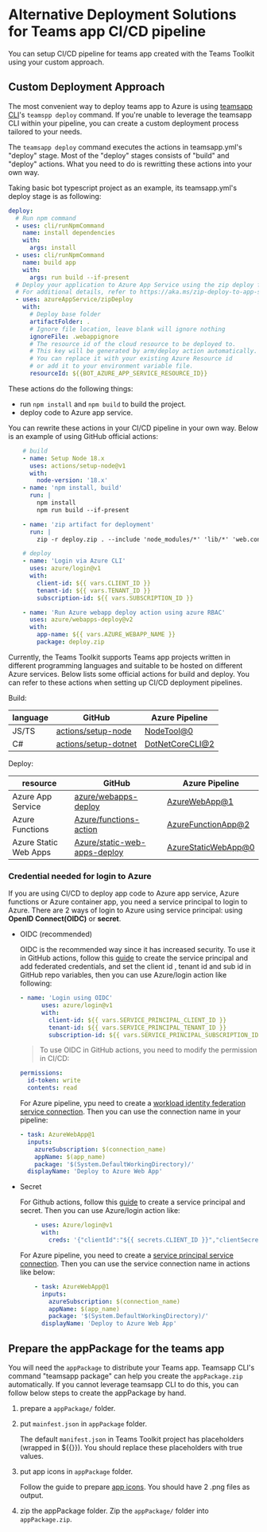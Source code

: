 # Alternative Deployment Solutions for Teams app CI/CD pipeline
You can setup CI/CD pipeline for teams app created with the Teams Toolkit using your custom approach.

## Custom Deployment Approach
The most convenient way to deploy teams app to Azure is using [teamsapp CLI](https://learn.microsoft.com/en-us/microsoftteams/platform/toolkit/teams-toolkit-cli?pivots=version-three)'s `teamspp deploy` command. If you're unable to leverage the teamsapp CLI within your pipeline, you can create a custom deployment process tailored to your needs.

The `teamsapp deploy` command executes the actions in teamsapp.yml's "deploy" stage. Most of the "deploy" stages consists of "build" and "deploy" actions. What you need to do is rewritting these actions into your own way.

Taking basic bot typescript project as an example, its teamsapp.yml's deploy stage is as following:
```yml
deploy:
  # Run npm command
  - uses: cli/runNpmCommand
    name: install dependencies
    with:
      args: install
  - uses: cli/runNpmCommand
    name: build app
    with:
      args: run build --if-present
  # Deploy your application to Azure App Service using the zip deploy feature.
  # For additional details, refer to https://aka.ms/zip-deploy-to-app-services.
  - uses: azureAppService/zipDeploy
    with:
      # Deploy base folder
      artifactFolder: .
      # Ignore file location, leave blank will ignore nothing
      ignoreFile: .webappignore
      # The resource id of the cloud resource to be deployed to.
      # This key will be generated by arm/deploy action automatically.
      # You can replace it with your existing Azure Resource id
      # or add it to your environment variable file.
      resourceId: ${{BOT_AZURE_APP_SERVICE_RESOURCE_ID}}
```
These actions do the following things:
- run `npm install` and `npm build` to build the project.
- deploy code to Azure app service.

You can rewrite these actions in your CI/CD pipeline in your own way. 
Below is an example of using GitHub official actions:
```yml
    # build
    - name: Setup Node 18.x
      uses: actions/setup-node@v1
      with:
        node-version: '18.x'
    - name: 'npm install, build'
      run: |
        npm install
        npm run build --if-present

    - name: 'zip artifact for deployment'
      run: |
        zip -r deploy.zip . --include 'node_modules/*' 'lib/*' 'web.config'

    # deploy
    - name: 'Login via Azure CLI'
      uses: azure/login@v1
      with:
        client-id: ${{ vars.CLIENT_ID }}
        tenant-id: ${{ vars.TENANT_ID }}
        subscription-id: ${{ vars.SUBSCRIPTION_ID }}

    - name: 'Run Azure webapp deploy action using azure RBAC'
      uses: azure/webapps-deploy@v2
      with:
        app-name: ${{ vars.AZURE_WEBAPP_NAME }}
        package: deploy.zip
```

Currently, the Teams Toolkit supports Teams app projects written in different programming languages and suitable to be hosted on different Azure services. Below lists some official actions for build and deploy. You can refer to these actions when setting up CI/CD deployment pipelines.

Build:

| language      | GitHub                    |Azure Pipeline
|---------------------------------------------------|-------------------------------|----|
| JS/TS                | [actions/setup-node](https://github.com/actions/setup-node)  |[NodeTool@0](https://learn.microsoft.com/en-us/azure/devops/pipelines/tasks/reference/node-tool-v0?view=azure-pipelines) | 
| C#      | [actions/setup-dotnet](https://github.com/actions/setup-dotnet)  |[DotNetCoreCLI@2](https://learn.microsoft.com/en-us/azure/devops/pipelines/tasks/reference/dotnet-core-cli-v2?view=azure-pipelines)|


Deploy:

| resource   | GitHub                  |Azure Pipeline
|---------------------------------------------------|-------------------------------|----|
| Azure App Service               |[azure/webapps-deploy](https://github.com/Azure/webapps-deploy)| [AzureWebApp@1](https://learn.microsoft.com/en-us/azure/devops/pipelines/tasks/reference/azure-web-app-v1?view=azure-pipelines)
| Azure Functions     |[Azure/functions-action](https://github.com/Azure/functions-action)|[AzureFunctionApp@2](https://learn.microsoft.com/en-us/azure/devops/pipelines/tasks/reference/azure-function-app-v2?view=azure-pipelines)
|Azure Static Web Apps             |[Azure/static-web-apps-deploy](https://github.com/Azure/static-web-apps-deploy)| [AzureStaticWebApp@0](https://learn.microsoft.com/en-us/azure/devops/pipelines/tasks/reference/azure-static-web-app-v0?view=azure-pipelines)|

### Credential needed for login to Azure
If you are using CI/CD to deploy app code to Azure app service, Azure functions or Azure container app, you need a service principal to login to Azure. There are 2 ways of login to Azure using service principal: using **OpenID Connect(OIDC)** or **secret**.

- OIDC (recommended)

  OIDC is the recommended way since it has increased security. To use it in GitHub actions, follow this [guide](https://learn.microsoft.com/en-us/azure/developer/github/connect-from-azure?tabs=azure-portal%2Cwindows#create-a-microsoft-entra-application-and-service-principal) to create the service principal and add federated credentials, and set the client id , tenant id and sub id in GitHub repo variables, then you can use Azure/login action like following:
  ```yml
  - name: 'Login using OIDC'
        uses: azure/login@v1
        with:
          client-id: ${{ vars.SERVICE_PRINCIPAL_CLIENT_ID }}
          tenant-id: ${{ vars.SERVICE_PRINCIPAL_TENANT_ID }}
          subscription-id: ${{ vars.SERVICE_PRINCIPAL_SUBSCRIPTION_ID }}
  ```
  > To use OIDC in GitHub actions, you need to modify the permission in CI/CD:
  ```yml
  permissions: 
    id-token: write
    contents: read
  ```

  For Azure pipeline, ypu need to create a [workload identity federation service connection](https://learn.microsoft.com/en-us/azure/devops/pipelines/library/connect-to-azure?view=azure-devops#create-an-azure-resource-manager-service-connection-using-workload-identity-federation). Then you can use the connection name in your pipeline:

  ```yml
  - task: AzureWebApp@1
    inputs:
      azureSubscription: $(connection_name)
      appName: $(app_name)
      package: '$(System.DefaultWorkingDirectory)/'
    displayName: 'Deploy to Azure Web App'
  ```

- Secret

  For Github actions, follow this [guide](https://learn.microsoft.com/en-us/azure/developer/github/connect-from-azure?tabs=azure-portal%2Cwindows#use-the-azure-login-action-with-a-service-principal-secret) to create a service principal and secret. Then you can use Azure/login action like:
  ```yml
      - uses: Azure/login@v1
        with:
          creds: '{"clientId":"${{ secrets.CLIENT_ID }}","clientSecret":"${{ secrets.CLIENT_SECRET }}","subscriptionId":"${{ secrets.SUBSCRIPTION_ID }}","tenantId":"${{ secrets.TENANT_ID }}"}'
  ```
  For Azure pipeline, you need to create a [service principal service connection](https://learn.microsoft.com/en-us/azure/devops/pipelines/library/connect-to-azure?view=azure-devops#create-an-azure-resource-manager-service-connection-using-a-service-principal-secret). Then you can use the service connection name in actions like below:
  ```yml
      - task: AzureWebApp@1
        inputs:
          azureSubscription: $(connection_name)
          appName: $(app_name)
          package: '$(System.DefaultWorkingDirectory)/'
        displayName: 'Deploy to Azure Web App'
  ```
## Prepare the appPackage for the teams app
You will need the `appPackage` to distribute your Teams app. Teamsapp CLI's command "teamsapp package" can help you create the `appPackage.zip` automatically. If you cannot leverage teamsapp CLI to do this, you can follow below steps to create the appPackage by hand.
1. prepare a `appPackage/` folder.

1. put `mainfest.json` in `appPackage` folder.

    The default `manifest.json` in Teams Toolkit project has placeholders (wrapped in ${{}}). You should replace these placeholders with true values.

2. put app icons in `appPackage` folder.
    
    Follow the guide to prepare [app icons](https://learn.microsoft.com/en-us/microsoftteams/platform/concepts/build-and-test/apps-package#app-icons). You should have 2 .png files as output.
3. zip the appPackage folder.
    Zip the `appPackage/` folder into `appPackage.zip`.
